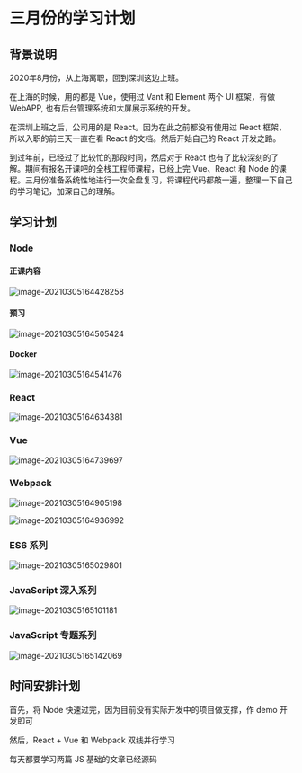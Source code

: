 # 三月份的学习计划

## 背景说明

2020年8月份，从上海离职，回到深圳这边上班。

在上海的时候，用的都是 Vue，使用过  Vant 和 Element 两个 UI 框架，有做 WebAPP, 也有后台管理系统和大屏展示系统的开发。

在深圳上班之后，公司用的是 React。因为在此之前都没有使用过 React 框架，所以入职的前三天一直在看 React 的文档。然后开始自己的 React 开发之路。

到过年前，已经过了比较忙的那段时间，然后对于 React 也有了比较深刻的了解。期间有报名开课吧的全栈工程师课程，已经上完 Vue、React 和 Node 的课程。三月份准备系统性地进行一次全盘复习，将课程代码都敲一遍，整理一下自己的学习笔记，加深自己的理解。

## 学习计划

### Node

#### 正课内容

![image-20210305164428258](https://gitee.com/tianle_ytl/drawing-bed/raw/master/assets/202101/image-20210305164428258.png)

#### 预习

![image-20210305164505424](https://gitee.com/tianle_ytl/drawing-bed/raw/master/assets/202101/image-20210305164505424.png)

#### Docker

![image-20210305164541476](https://gitee.com/tianle_ytl/drawing-bed/raw/master/assets/202101/image-20210305164541476.png)

### React

![image-20210305164634381](https://gitee.com/tianle_ytl/drawing-bed/raw/master/assets/202101/image-20210305164634381.png)

### Vue

![image-20210305164739697](https://gitee.com/tianle_ytl/drawing-bed/raw/master/assets/202101/image-20210305164739697.png)

### Webpack

![image-20210305164905198](https://gitee.com/tianle_ytl/drawing-bed/raw/master/assets/202101/image-20210305164905198.png)

![image-20210305164936992](https://gitee.com/tianle_ytl/drawing-bed/raw/master/assets/202101/image-20210305164936992.png)

### ES6 系列

![image-20210305165029801](https://gitee.com/tianle_ytl/drawing-bed/raw/master/assets/202101/image-20210305165029801.png)

### JavaScript 深入系列

![image-20210305165101181](https://gitee.com/tianle_ytl/drawing-bed/raw/master/assets/202101/image-20210305165101181.png)

### JavaScript 专题系列

![image-20210305165142069](https://gitee.com/tianle_ytl/drawing-bed/raw/master/assets/202101/image-20210305165142069.png)

## 时间安排计划

首先，将 Node 快速过完，因为目前没有实际开发中的项目做支撑，作 demo 开发即可

然后，React + Vue 和 Webpack 双线并行学习

每天都要学习两篇 JS 基础的文章已经源码